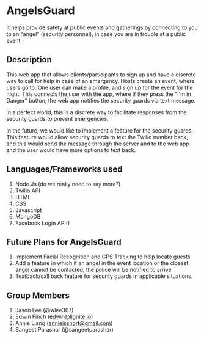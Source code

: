 # AngelsGuard
It helps provide safety at public events and gatherings by connecting to you to an "angel" (security personnel), in case you are in trouble at a public event. 

## Description
This web app that allows clients/participants to sign up and have a discrete way to call for help in case of an emergency. Hosts create an event, where users go to. One user can make a profile, and sign up for the event for the night. This connects the user with the app, where if they press the "I'm in Danger" button, the web app notifies the security guards via text message.

In a perfect world, this is a discrete way to facilitate responses from the security guards to prevent emergencies.

In the future, we would like to implement a feature for the security guards. This feature would allow security guards to text the Twilio number back, and this would send the message through the server and to the web app and the user would have more options to text back.

## Languages/Frameworks used
1. Node.Js (do we really need to say more?)
2. Twilio API 
3. HTML
4. CSS
5. Javascript
6. MongoDB 
7. Facebook Login API()

## Future Plans for AngelsGuard
1. Implement Facial Recognition and GPS Tracking to help locate guests
2. Add a feature in which if an angel in the event location or the closest angel cannot be contacted, the police will be notified to arrive
3. Textback/call back feature for security guards in applicable situations. 

## Group Members
1. Jason Lee (@wlee367)
2. Edwin Finch (edwin@lignite.io)
3. Annie Liang (annieisshort@gmail.com)
4. Sangeet Parashar (@sangeetparashar)
